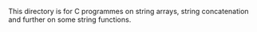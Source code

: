 This directory is for C programmes on string arrays, string concatenation and further on some string functions.